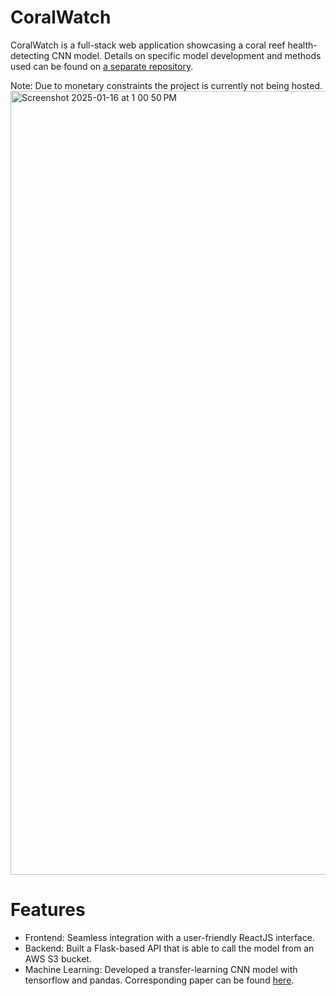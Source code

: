 # CoralWatch #
CoralWatch is a full-stack web application showcasing a coral reef health-detecting CNN model. Details on specific model development and methods used can be found on [a separate repository](https://github.com/JesusJBL/ReefModel).

Note: Due to monetary constraints the project is currently not being hosted.
<img width="1254" alt="Screenshot 2025-01-16 at 1 00 50 PM" src="https://github.com/user-attachments/assets/c1a4e9d3-7ea3-4472-b5b6-60ef86b52bfb" />

# Features #
- Frontend: Seamless integration with a user-friendly ReactJS interface.
- Backend: Built a Flask-based API that is able to call the model from an AWS S3 bucket.
- Machine Learning: Developed a transfer-learning CNN model with tensorflow and pandas. Corresponding paper can be found [here](https://bentleyedu-my.sharepoint.com/:w:/r/personal/jbautista_falcon_bentley_edu/Documents/Honor%27s%20Capstone%20Report.docx?d=w021523b7ca974a55b055504fb77f9cc7&csf=1&web=1&e=u38akt).
